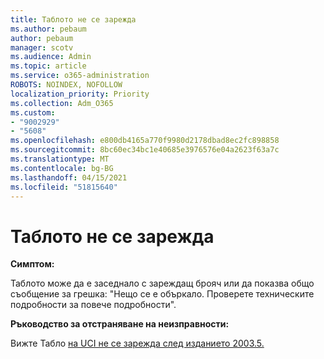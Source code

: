 ```yaml
---
title: Таблото не се зарежда
ms.author: pebaum
author: pebaum
manager: scotv
ms.audience: Admin
ms.topic: article
ms.service: o365-administration
ROBOTS: NOINDEX, NOFOLLOW
localization_priority: Priority
ms.collection: Adm_O365
ms.custom:
- "9002929"
- "5608"
ms.openlocfilehash: e800db4165a770f9980d2178dbad8ec2fc898858
ms.sourcegitcommit: 8bc60ec34bc1e40685e3976576e04a2623f63a7c
ms.translationtype: MT
ms.contentlocale: bg-BG
ms.lasthandoff: 04/15/2021
ms.locfileid: "51815640"
---
```

# <a name="dashboard-not-loading"></a>Таблото не се зарежда

**Симптом:**

Таблото може да е заседнало с зареждащ брояч или да показва общо съобщение за грешка: "Нещо се е объркало. Проверете техническите подробности за повече подробности".

**Ръководство за отстраняване на неизправности:**

Вижте Табло [на UCI не се зарежда след изданието 2003.5.](https://support.microsoft.com/help/4558635/uci-dashboard-not-loading-after-the-2003-5-release)

